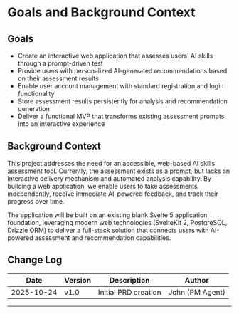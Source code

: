 # Goals and Background Context

## Goals

- Create an interactive web application that assesses users' AI skills through a prompt-driven test
- Provide users with personalized AI-generated recommendations based on their assessment results
- Enable user account management with standard registration and login functionality
- Store assessment results persistently for analysis and recommendation generation
- Deliver a functional MVP that transforms existing assessment prompts into an interactive experience

## Background Context

This project addresses the need for an accessible, web-based AI skills assessment tool. Currently, the assessment exists as a prompt, but lacks an interactive delivery mechanism and automated analysis capability. By building a web application, we enable users to take assessments independently, receive immediate AI-powered feedback, and track their progress over time.

The application will be built on an existing blank Svelte 5 application foundation, leveraging modern web technologies (SvelteKit 2, PostgreSQL, Drizzle ORM) to deliver a full-stack solution that connects users with AI-powered assessment and recommendation capabilities.

## Change Log

| Date | Version | Description | Author |
|------|---------|-------------|--------|
| 2025-10-24 | v1.0 | Initial PRD creation | John (PM Agent) |

---
